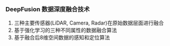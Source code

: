 ### DeepFusion 数据深度融合技术
1. 三种主要传感器(LiDAR, Camera, Radar)在原始数据层面进行融合
2. 基于强化学习的三种不同属性的数据融合算法
3. 基于融合后8维空间数据的感知和定位算法
